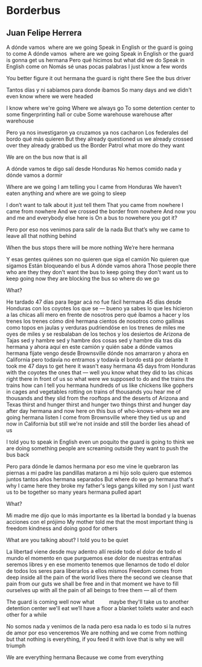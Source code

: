 # Borderbus
## Juan Felipe Herrera
A dónde vamos  where are we going
Speak in English or the guard is going to come
A dónde vamos  where are we going
Speak in English or the guard is gonna get us hermana
Pero qué hicimos but what did we do
Speak in English come on
Nomás sé unas pocas palabras I just know a few words

You better figure it out hermana the guard is right there
See the bus driver

Tantos días y ni sabíamos para donde íbamos
So many days and we didn't even know where we were headed

I know where we're going
Where we always go
To some detention center to some fingerprinting hall or cube
Some warehouse warehouse after warehouse

Pero ya nos investigaron ya cruzamos ya nos cacharon
Los federales del bordo qué más quieren
But they already questioned us we already crossed over they
already grabbed us the Border Patrol what more do they want

We are on the bus now
that is all

A dónde vamos te digo salí desde Honduras
No hemos comido nada y dónde vamos a dormir

Where are we going I am telling you I came from Honduras
We haven’t eaten anything and where are we going to sleep

I don’t want to talk about it just tell them
That you came from nowhere
I came from nowhere
And we crossed the border from nowhere
And now you and me and everybody else here is
On a bus to nowehere you got it?

Pero por eso nos venimos para salir de la nada
But that’s why we came to leave all that nothing behind

When the bus stops there will be more nothing
We’re here hermana

Y esas gentes quiénes son
no quieren que siga el camión
No quieren que sigamos
Están bloqueando el bus
A dónde vamos ahora
Those people there who are they
they don't want the bus to keep going
they don't want us to keep going
now they are blocking the bus
so where do we go

What?

He tardado 47 días para llegar acá no fue fácil hermana
45 días desde Honduras con los coyotes los que se — bueno
ya sabes lo que les hicieron a las chicas allí mero en frente
de nosotros pero qué íbamos a hacer y los trenes los trenes
cómo diré hermana cientos de
nosotros como gallinas como topos en jaulas y verduras
pudriendóse en los trenes de miles me oyes de miles y se resbalaban
de los techos y los desiertos de Arizona de Tajas sed y hambre
sed y hambre dos cosas sed y hambre día tras día hermana
y ahora aquí en este camión y quién sabe a dónde
vamos hermana fijate vengo desde Brownsville dónde nos amarraron
y ahora en California pero todavía no entramos y todavía el bordo
está por delante
It took me 47 days to get here it wasn't easy hermana
45 days from Honduras with the coyotes the ones that — well
you know what they did to las chicas
right there in front of us so what were we supposed
to do and the trains the trains how can I tell you hermana hundreds
of us like chickens like gophers in cages and vegetables
rotting on trains of thousands you hear me of thousands and they slid
from the rooftops and the deserts of Arizona and Texas thirst and hunger
thirst and hunger two things thirst and hunger day after day hermana
and now here on this bus of who-knows-where we are going
hermana listen I come from Brownsville where they tied us up
and now in California but still we're not inside and still the border
lies ahead of us

I told you to speak in English even un poquito
the guard is going to think we are doing something
people are screaming outside
they want to push the bus back

Pero para dónde le damos hermana
por eso me vine
le quebraron las piernas a mi padre
las pandillas mataron a mi hijo
solo quiero que estemos juntos
tantos años hermana
separados
But where do we go hermana
that's why I came here
they broke my father's legs
gangs killed my son
I just want us to be together
so many years hermana
pulled apart

What?

Mi madre me dijo que lo más importante
es la libertad la bondad y la buenas acciones
con el prójimo
My mother told me that the most important thing
is freedom kindness and doing good
for others

What are you talking about?
I told you to be quiet

La libertad viene desde muy adentro
allí reside todo el dolor de todo el mundo
el momento en que purguemos ese dolor de nuestras entrañas
seremos libres y en ese momento tenemos que
llenarnos de todo el dolor de todos los seres
para liberarlos a ellos mismos
Freedom comes from deep inside
all the pain of the world lives there
the second we cleanse that pain from our guts
we shall be free and in that moment we have to
fill ourselves up with all the pain of all beings
to free them — all of them

The guard is coming well
now what          maybe they'll take us
to another detention center we'll eat we’ll have a floor
a blanket toilets water and each other
for a while

No somos nada y venimos de la nada
pero esa nada lo es todo si la nutres de amor
por eso venceremos
We are nothing and we come from nothing
but that nothing is everything, if you feed it with love
that is why we will triumph

We are everything hermana
Because we come from everything